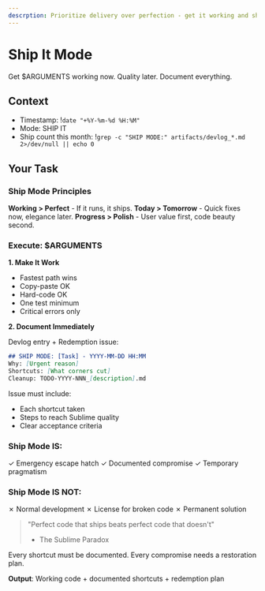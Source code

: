 ```yaml
---
descrption: Prioritize delivery over perfection - get it working and shipped
---
```


# Ship It Mode

Get $ARGUMENTS working now. Quality later. Document everything.

## Context
- Timestamp: !`date "+%Y-%m-%d %H:%M"`
- Mode: SHIP IT
- Ship count this month: !`grep -c "SHIP MODE:" artifacts/devlog_*.md 2>/dev/null || echo 0`

## Your Task

### Ship Mode Principles

**Working > Perfect** - If it runs, it ships.
**Today > Tomorrow** - Quick fixes now, elegance later.
**Progress > Polish** - User value first, code beauty second.

### Execute: $ARGUMENTS

**1. Make It Work**
- Fastest path wins
- Copy-paste OK
- Hard-code OK
- One test minimum
- Critical errors only

**2. Document Immediately**

Devlog entry + Redemption issue:
```markdown
## SHIP MODE: [Task] - YYYY-MM-DD HH:MM
Why: [Urgent reason]
Shortcuts: [What corners cut]
Cleanup: TODO-YYYY-NNN_[description].md
```

Issue must include:
- Each shortcut taken
- Steps to reach Sublime quality
- Clear acceptance criteria

### Ship Mode IS:
✓ Emergency escape hatch
✓ Documented compromise
✓ Temporary pragmatism

### Ship Mode IS NOT:
✗ Normal development
✗ License for broken code
✗ Permanent solution

> "Perfect code that ships beats perfect code that doesn't"
> - The Sublime Paradox

Every shortcut must be documented. Every compromise needs a restoration plan.

**Output**: Working code + documented shortcuts + redemption plan
